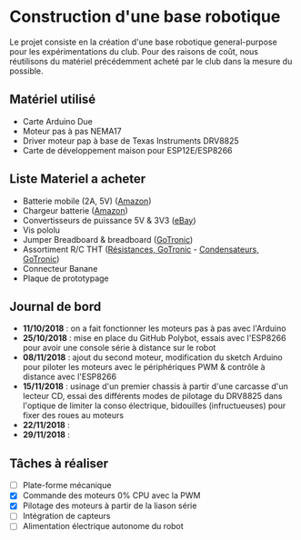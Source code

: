 # Construction d'une base robotique

Le projet consiste en la création d'une base robotique general-purpose pour les expérimentations du club. Pour des raisons de coût, nous réutilisons du matériel précédemment acheté par le club dans la mesure du possible.

## Matériel utilisé

 * Carte Arduino Due
 * Moteur pas à pas NEMA17
 * Driver moteur pap à base de Texas Instruments DRV8825
 * Carte de développement maison pour ESP12E/ESP8266
 
## Liste Materiel a acheter
- Batterie mobile (2A, 5V) ([Amazon](https://www.amazon.fr/AUKEY-Batterie-Power-Bank-Lightning-Samsung-S8/dp/B017KCFUZA/ref=sr_1_6?ie=UTF8&qid=1543504031&sr=8-6&keywords=batterie+usb))
- Chargeur batterie ([Amazon](https://www.amazon.fr/dp/B07C91WFJG/ref=twister_B07D2BVN4T?_encoding=UTF8&th=1))
- Convertisseurs de puissance 5V & 3V3 ([eBay](https://www.ebay.fr/itm/LM2596S-LM2596-Step-down-Regulateur-de-tension-reglable-5V-12V-24V-1235A/183478544621?_trkparms=aid%3D555017%26algo%3DPL.CASSINI%26ao%3D1%26asc%3D20180221161529%26meid%3Dc51a7cd6ebeb478390f2a8aee46a99c6%26pid%3D100506%26rk%3D1%26rkt%3D1%26%26itm%3D183478544621&_trksid=p2045573.c100506.m3226))
- Vis pololu
- Jumper Breadboard & breadboard ([GoTronic](https://www.gotronic.fr/art-kit-plaque-de-montage-sd80a-25864.htm))
- Assortiment R/C THT ([Résistances, GoTronic](https://www.gotronic.fr/art-assortiment-de-1000-resistances-1-4w-2615.htm) - [Condensateurs, GoTronic](https://www.gotronic.fr/art-assortiment-de-condensateurs-chimiques-3162.htm))
- Connecteur Banane
- Plaque de prototypage
 
## Journal de bord

 * **11/10/2018** : on a fait fonctionner les moteurs pas à pas avec l'Arduino
 * **25/10/2018** : mise en place du GitHub Polybot, essais avec l'ESP8266 pour avoir une console série à distance sur le robot
 * **08/11/2018** : ajout du second moteur, modification du sketch Arduino pour piloter les moteurs avec le périphériques PWM & contrôle à distance avec l'ESP8266
 * **15/11/2018** : usinage d'un premier chassis à partir d'une carcasse d'un lecteur CD, essai des différents modes de pilotage du DRV8825 dans l'optique de limiter la conso électrique, bidouilles (infructueuses) pour fixer des roues au moteurs
 * **22/11/2018** : 
 * **29/11/2018** : 
 

## Tâches à réaliser

 * [ ] Plate-forme mécanique
 * [x] Commande des moteurs 0% CPU avec la PWM
 * [x] Pilotage des moteurs à partir de la liason série
 * [ ] Intégration de capteurs
 * [ ] Alimentation électrique autonome du robot
